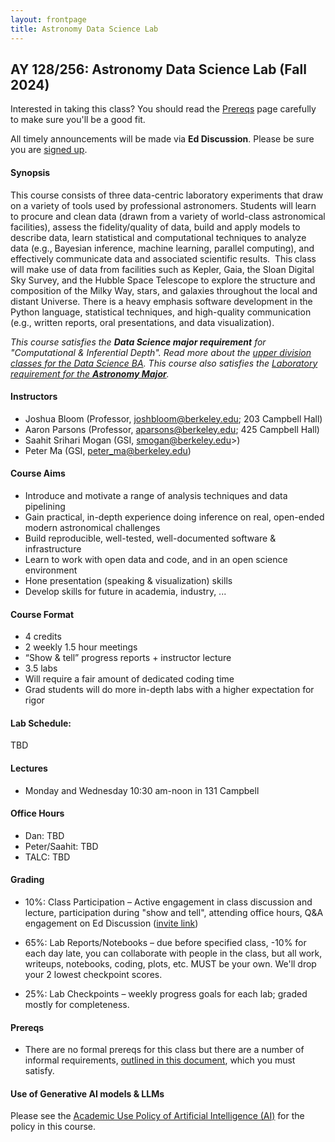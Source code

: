 ```yaml
---
layout: frontpage
title: Astronomy Data Science Lab
---
```


## AY 128/256: Astronomy Data Science Lab (Fall 2024)


<div class="alert alert-primary" role="alert">

Interested in taking this class? You should read the <a href="https://ucb-datalab.github.io/pages/prereq.html">Prereqs</a> page carefully to make sure you'll be a good fit.<br/>
</div>


<div class="alert alert-info" role="alert">
 All timely announcements will be made via <b>Ed Discussion</b>. Please be sure you are <a href="https://edstem.org/us/join/ruZfdd" alt="Ed Discussion">signed up</a>.
</div>

<!--
<div class="alert alert-primary" role="alert">
<ul>
<li>1/12 -- Lab 0 has been posted under the 'Labs' tab.</li>
<li>1/31 -- Lab 1 has been posted under the 'Labs' tab.</li>
<li>3/4 -- Lab 2 has been posted under the 'Labs' tab.</li>
<li>4/4 -- Lab 3 has been posted under the 'Labs' tab.</li>
</ul>
</div>
<!--
</ul>
</div> -->

#### Synopsis

This course consists of three data-centric laboratory experiments that draw on a variety of tools used by professional astronomers. Students will learn to procure and clean data (drawn from a variety of world-class astronomical facilities), assess the fidelity/quality of data, build and apply models to describe data, learn statistical and computational techniques to analyze data (e.g., Bayesian inference, machine learning, parallel computing), and effectively communicate data and associated scientific results.  This class will make use of data from facilities such as Kepler, Gaia, the Sloan Digital Sky Survey, and the Hubble Space Telescope to explore the structure and composition of the Milky Way, stars, and galaxies throughout the local and distant Universe. There is a heavy emphasis software development in the Python language, statistical techniques, and high-quality communication (e.g., written reports, oral presentations, and data visualization). 


<i>This course satisfies the <b>Data Science major requirement</b> for "Computational & Inferential Depth". Read more about the <a href="https://data.berkeley.edu/degrees/data-science-ba/upper-division">upper division classes for the Data Science BA</a>. This course also satisfies the <a href="https://astro.berkeley.edu/programs/undergraduate-program/astrophysics-major">Laboratory requirement for the <b>Astronomy Major</b></a>.</i>


#### Instructors

* Joshua Bloom (Professor, joshbloom@berkeley.edu; 203 Campbell Hall)
* Aaron Parsons (Professor, aparsons@berkeley.edu; 425 Campbell Hall)
* Saahit Srihari Mogan  (GSI, smogan@berkeley.edu>)
* Peter Ma (GSI, peter_ma@berkeley.edu)


#### Course Aims

* Introduce and motivate a range of analysis techniques and data pipelining
* Gain practical, in-depth experience doing inference on real, open-ended modern astronomical challenges
* Build reproducible, well-tested, well-documented software & infrastructure
* Learn to work with open data and code, and in an open science environment
* Hone presentation (speaking & visualization) skills
* Develop skills for future in academia, industry, ...


#### Course Format

* 4 credits
* 2 weekly 1.5 hour meetings
* “Show & tell” progress reports + instructor lecture
* 3.5 labs
* Will require a fair amount of dedicated coding time
* Grad students will do more in-depth labs with a higher expectation for rigor

#### Lab Schedule:

TBD 

<!--
* Lab 0 (Clusters) — Assigned: Weds 8/24, Due: Fri 9/9
* Lab 1 (Variable Stars & Dust) — Assigned: Mon 9/12, Due: Fri 9/30
* Lab 2 (Stellar Spectra) — Assigned: Mon 10/10, Due Fri 11/4
* Lab 3 (Galaxy Classification) — Assigned: Mon 11/7, Due Fri 12/9
-->
 

#### Lectures

* Monday and Wednesday  10:30 am-noon in 131 Campbell


#### Office Hours

* Dan: TBD
* Peter/Saahit: TBD
* TALC: TBD

<!--
On lab-due weeks, GSIs will hold office hours:
* Mon 5-6p, Campbell 131
* Thu 7:30 - 8:30p, Campbell 131
-->


#### Grading

 * 10%: Class Participation – Active engagement in class discussion and lecture, participation during "show and tell", attending office hours, Q&A engagement on Ed Discussion (<a href="https://edstem.org/us/join/ruZfdd">invite link</a>)
 
 * 65%: Lab Reports/Notebooks – due before specified class, -10% for each day late, you can collaborate with people in the class, but all work, writeups, notebooks, coding, plots, etc. MUST be your own. We'll drop your 2 lowest checkpoint scores.

 * 25%: Lab Checkpoints – weekly progress goals for each lab; graded mostly for completeness.


#### Prereqs

* There are no formal prereqs for this class but there are a number of informal requirements, [outlined in this document](https://ucb-datalab.github.io/pages/prereq.html), which you must satisfy.

#### Use of Generative AI models & LLMs

Please see the <a href="https://github.com/profjsb/ucbastro-ai-policy/blob/main/policy.md">Academic Use Policy of Artificial Intelligence (AI)</a> for the policy in this course.
